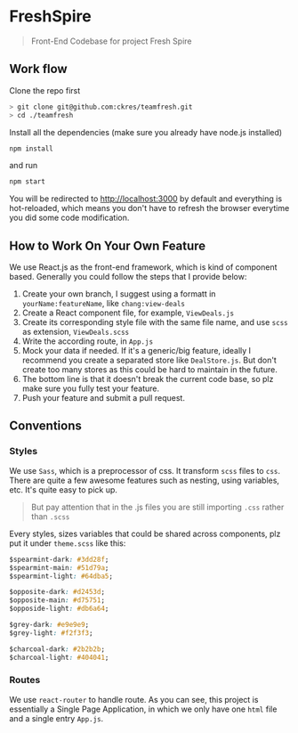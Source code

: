 # FreshSpire

> Front-End Codebase for project Fresh Spire

## Work flow

Clone the repo first

```sh
> git clone git@github.com:ckres/teamfresh.git
> cd ./teamfresh
```

Install all the dependencies (make sure you already have node.js installed)

```sh
npm install
```

and run

```sh
npm start
```

You will be redirected to [http://localhost:3000](http://localhost:3000) by default and everything is hot-reloaded, which means you don't have to refresh the browser everytime you did some code modification.

## How to Work On Your Own Feature

We use React.js as the front-end framework, which is kind of component based. Generally you could follow the steps that I provide below:

1. Create your own branch, I suggest using a formatt in `yourName:featureName`, like `chang:view-deals`
1. Create a React component file, for example, `ViewDeals.js`
1. Create its corresponding style file with the same file name, and use `scss` as extension, `ViewDeals.scss`
1. Write the according route, in `App.js`
1. Mock your data if needed. If it's a generic/big feature, ideally I recommend you create a separated store like `DealStore.js`. But don't create too many stores as this could be hard to maintain in the future.
1. The bottom line is that it doesn't break the current code base, so plz make sure you fully test your feature.
1. Push your feature and submit a pull request.

## Conventions

### Styles

We use `Sass`, which is a preprocessor of css. It transform `scss` files to `css`. There are quite a few awesome features such as nesting, using variables, etc. It's quite easy to pick up.

> But pay attention that in the .js files you are still importing `.css` rather than `.scss`

Every styles, sizes variables that could be shared across components, plz put it under `theme.scss` like this:

```css
$spearmint-dark: #3dd28f;
$spearmint-main: #51d79a;
$spearmint-light: #64dba5;

$opposite-dark: #d2453d;
$opposite-main: #d75751;
$opposide-light: #db6a64;

$grey-dark: #e9e9e9;
$grey-light: #f2f3f3;

$charcoal-dark: #2b2b2b;
$charcoal-light: #404041;
```

### Routes

We use `react-router` to handle route. As you can see, this project is essentially a Single Page Application, in which we only have one `html` file and a single entry `App.js`.

